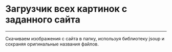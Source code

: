 # Загрузчик всех картинок с заданного сайта
___
Скачиваем изображения с сайта в папку, используя библиотеку jsoup и сохраняя оригинальные названия файлов.
